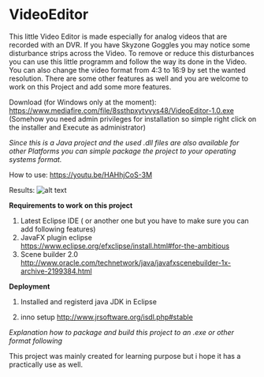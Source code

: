 # VideoEditor

This little Video Editor is made especially for analog videos that are recorded with an DVR.
If you have Skyzone Goggles you may notice some disturbance strips across the Video.
To remove or reduce this disturbances you can use this little programm and follow the way its done in the Video.
You can also change the video format from 4:3 to 16:9 by set the wanted resolution.
There are some other features as well and you are welcome to work on this Project and add some more features.

Download (for Windows only at the moment):
https://www.mediafire.com/file/8ssthpxytvvys48/VideoEditor-1.0.exe
(Somehow you need admin privileges for installation so simple right click on the installer and Execute as administrator)

*Since this is a Java project and the used .dll files are also available for other Platforms you can
simple package the project to your operating systems format.*

How to use:
https://youtu.be/HAHhjCoS-3M

Results:
![alt text](http://www.mediafire.com/view/qyay9246ysm99ik/ori.PNG "Original")




**Requirements to work on this project**
1. Latest Eclipse IDE ( or another one but you have to make sure you can add following features)
2. JavaFX plugin eclipse
	https://www.eclipse.org/efxclipse/install.html#for-the-ambitious
3. Scene builder 2.0
	http://www.oracle.com/technetwork/java/javafxscenebuilder-1x-archive-2199384.html


**Deployment**
1. Installed and registerd java JDK in Eclipse

2. inno setup
	http://www.jrsoftware.org/isdl.php#stable
  
*Explanation how to package and build this project to an .exe or other format following*

This project was mainly created for learning purpose but i hope it has a practically use as well.

